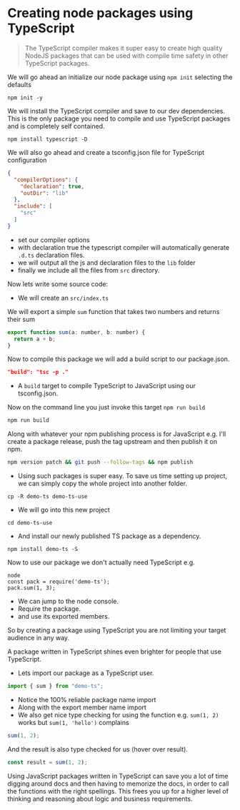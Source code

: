 # Creating node packages using TypeScript
> The TypeScript compiler makes it super easy to create high quality NodeJS packages that can be used with compile time safety in other TypeScript packages.

We will go ahead an initialize our node package using `npm init` selecting the defaults

```
npm init -y
```

We will install the TypeScript compiler and save to our dev dependencies. This is the only package you need to compile and use TypeScript packages and is completely self contained.

```
npm install typescript -D
```

We will also go ahead and create a tsconfig.json file for TypeScript configuration

```json
{
  "compilerOptions": {
    "declaration": true,
    "outDir": "lib"
  },
  "include": [
    "src"
  ]
}
```
* set our compiler options
* with declaration true the typescript compiler will automatically generate `.d.ts` declaration files.
* we will output all the js and declaration files to the `lib` folder
* finally we include all the files from `src` directory.

Now lets write some source code:
* We will create an `src/index.ts`

We will export a simple `sum` function that takes two numbers and returns their sum

```js
export function sum(a: number, b: number) {
  return a + b;
}
```
Now to compile this package we will add a build script to our package.json.

```json
"build": "tsc -p ."
```
* A `build` target to compile TypeScript to JavaScript using our tsconfig.json.

Now on the command line you just invoke this target `npm run build`

```sh
npm run build
```

Along with whatever your npm publishing process is for JavaScript e.g. I'll create a package release, push the tag upstream and then publish it on npm.

```sh
npm version patch && git push --follow-tags && npm publish
```

* Using such packages is super easy. To save us time setting up project, we can simply copy the whole project into another folder.

```
cp -R demo-ts demo-ts-use
```

* We will go into this new project

```
cd demo-ts-use
```

* And install our newly published TS package as a dependency.
```
npm install demo-ts -S
```

Now to use our package we don't actually need TypeScript e.g.
```
node
const pack = require('demo-ts');
pack.sum(1, 3);
```
* We can jump to the node console.
* Require the package.
* and use its exported members.

So by creating a package using TypeScript you are not limiting your target audience in any way.

A package written in TypeScript shines even brighter for people that use TypeScript.

* Lets import our package as a TypeScript user.
```js
import { sum } from "demo-ts";
```
* Notice the 100% reliable package name import
* Along with the export member name import
* We also get nice type checking for using the function e.g. `sum(1, 2)` works but `sum(1, 'hello')` complains

```js
sum(1, 2);
```
And the result is also type checked for us (hover over result).

```js
const result = sum(1, 2);
```

Using JavaScript packages written in TypeScript can save you a lot of time digging around docs and then having to memorize the docs, in order to call the functions with the right spellings. This frees you up for a higher level of thinking and reasoning about logic and business requirements.
